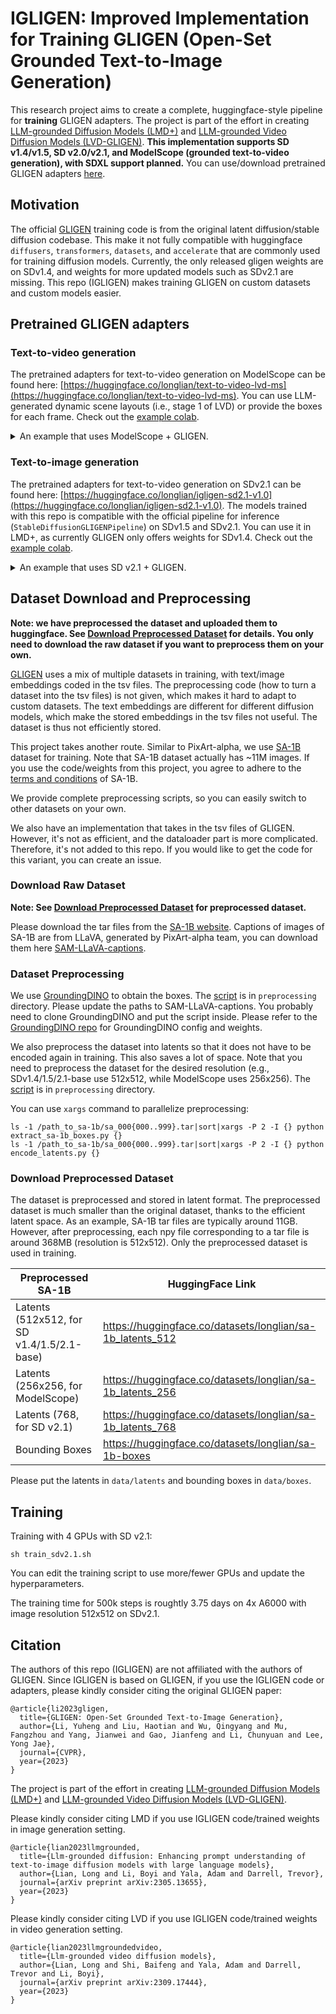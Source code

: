 # IGLIGEN: Improved Implementation for Training GLIGEN (Open-Set Grounded Text-to-Image Generation)
This research project aims to create a complete, huggingface-style pipeline for **training** GLIGEN adapters. The project is part of the effort in creating [LLM-grounded Diffusion Models (LMD+)](https://llm-grounded-diffusion.github.io/) and [LLM-grounded Video Diffusion Models (LVD-GLIGEN)](https://llm-grounded-video-diffusion.github.io/). **This implementation supports SD v1.4/v1.5, SD v2.0/v2.1, and ModelScope (grounded text-to-video generation), with SDXL support planned.** You can use/download pretrained GLIGEN adapters [here](#pretrained-gligen-adapters).

## Motivation
The official [GLIGEN](https://github.com/gligen/GLIGEN) training code is from the original latent diffusion/stable diffusion codebase. This make  it not fully compatible with huggingface `diffusers`, `transformers`, `datasets`, and `accelerate` that are commonly used for training diffusion models. Currently, the only released gligen weights are on SDv1.4, and weights for more updated models such as SDv2.1 are missing. This repo (IGLIGEN) makes training GLIGEN on custom datasets and custom models easier.

## Pretrained GLIGEN adapters
### Text-to-video generation
The pretrained adapters for text-to-video generation on ModelScope can be found here: [https://huggingface.co/longlian/text-to-video-lvd-ms](https://huggingface.co/longlian/text-to-video-lvd-ms). You can use LLM-generated dynamic scene layouts (i.e., stage 1 of LVD) or provide the boxes for each frame. Check out the [example colab](https://colab.research.google.com/drive/17He4bFAF8lXmT9Nfv-Sg29iKtPelDUNZ).

<details>
  <summary>An example that uses ModelScope + GLIGEN.</summary>

Tested with `diffusers==0.27.2`.

```python
import torch
from diffusers import DiffusionPipeline, DPMSolverMultistepScheduler
import imageio
from IPython.display import Image as IPyImage
import numpy as np

pipe = DiffusionPipeline.from_pretrained("longlian/text-to-video-lvd-ms", trust_remote_code=True, torch_dtype=torch.float16)
pipe = pipe.to("cuda")

pipe.scheduler = DPMSolverMultistepScheduler.from_config(pipe.scheduler.config)

prompt = "An image of grassland with a dog walking from the left to the right."
fps = 4
num_frames = 16
lvd_gligen_boxes = [
  [[0.15, 0.6, 0.5, 0.8]],
  [[0.19, 0.6, 0.54, 0.8]],
  [[0.22999999999999998, 0.6, 0.58, 0.8]],
  [[0.27, 0.6, 0.62, 0.8]],
  [[0.31, 0.6, 0.6599999999999999, 0.8]],
  [[0.35, 0.6, 0.7, 0.8]],
  [[0.39, 0.6, 0.74, 0.8]],
  [[0.43000000000000005, 0.6, 0.78, 0.8]],
  [[0.47, 0.6, 0.82, 0.8]],
  [[0.51, 0.6, 0.86, 0.8]],
  [[0.55, 0.6, 0.9, 0.8]],
  [[0.59, 0.6, 0.94, 0.8]],
  [[0.63, 0.6, 0.98, 0.8]],
  [[0.67, 0.6, 1.02, 0.8]],
  [[0.7100000000000001, 0.6, 1.06, 0.8]],
  [[0.75, 0.6, 1.1, 0.8]]
]
lvd_gligen_phrases = [["a dog"] for _ in range(num_frames)]

generator = torch.manual_seed(1)
video_frames = pipe(prompt, num_inference_steps=25, height=256, width=256, num_frames=16, lvd_gligen_scheduled_sampling_beta=1.0, lvd_gligen_boxes=lvd_gligen_boxes, lvd_gligen_phrases=lvd_gligen_phrases, generator=generator).frames
video = imageio.mimsave(imageio.RETURN_BYTES, video_frames, format='gif', loop=0, duration=1000 * 1/fps)
display(IPyImage(data=video, format='gif'))
```
</details>

### Text-to-image generation
The pretrained adapters for text-to-video generation on SDv2.1 can be found here: [https://huggingface.co/longlian/igligen-sd2.1-v1.0](https://huggingface.co/longlian/igligen-sd2.1-v1.0). The models trained with this repo is compatible with the official pipeline for inference (`StableDiffusionGLIGENPipeline`) on SDv1.5 and SDv2.1. You can use it in LMD+, as currently GLIGEN only offers weights for SDv1.4. Check out the [example colab](https://colab.research.google.com/drive/1vl3Y2gZcjmXBh7fdDUMF9v-rrQZBXUD7).

<details>
  <summary>An example that uses SD v2.1 + GLIGEN.</summary>

Tested with `diffusers==0.27.2`.

```python
import torch
from diffusers import StableDiffusionGLIGENPipeline, DPMSolverMultistepScheduler

pipe = StableDiffusionGLIGENPipeline.from_pretrained("longlian/igligen-sd2.1-v1.0", torch_dtype=torch.float16).to("cuda")
pipe = pipe.to("cuda")

pipe.scheduler = DPMSolverMultistepScheduler.from_config(pipe.scheduler.config)

prompt = "An image of grassland with a dog."

images = pipe(prompt, num_inference_steps=25, height=512, width=512, gligen_scheduled_sampling_beta=0.4, gligen_boxes=[[0.1, 0.6, 0.3, 0.8]], gligen_phrases=["a dog"], num_images_per_prompt=1).images

for image in images:
    display(image)
```
</details>

## Dataset Download and Preprocessing
**Note: we have preprocessed the dataset and uploaded them to huggingface. See [Download Preprocessed Dataset](#download-preprocessed-dataset) for details. You only need to download the raw dataset if you want to preprocess them on your own.**

[GLIGEN](https://github.com/gligen/GLIGEN) uses a mix of multiple datasets in training, with text/image embeddings coded in the tsv files. The preprocessing code (how to turn a dataset into the tsv files) is not given, which makes it hard to adapt to custom datasets. The text embeddings are different for different diffusion models, which make the stored embeddings in the tsv files not useful. The dataset is thus not efficiently stored.

This project takes another route. Similar to PixArt-alpha, we use [SA-1B](https://ai.meta.com/datasets/segment-anything/) dataset for training. Note that SA-1B dataset actually has ~11M images. If you use the code/weights from this project, you agree to adhere to the [terms and conditions](https://ai.meta.com/datasets/segment-anything-downloads/) of SA-1B.

We provide complete preprocessing scripts, so you can easily switch to other datasets on your own.

We also have an implementation that takes in the tsv files of GLIGEN. However, it's not as efficient, and the dataloader part is more complicated. Therefore, it's not added to this repo. If you would like to get the code for this variant, you can create an issue.

### Download Raw Dataset
**Note: See [Download Preprocessed Dataset](#download-preprocessed-dataset) for preprocessed dataset.**

Please download the tar files from the [SA-1B website](https://ai.meta.com/datasets/segment-anything-downloads/). Captions of images of SA-1B are from LLaVA, generated by PixArt-alpha team, you can download them here [SAM-LLaVA-captions](https://huggingface.co/datasets/PixArt-alpha/SAM-LLaVA-Captions10M).

### Dataset Preprocessing
We use [GroundingDINO](https://github.com/IDEA-Research/GroundingDINO) to obtain the boxes. The [script](preprocess/extract_sa-1b_boxes.py) is in `preprocessing` directory. Please update the paths to SAM-LLaVA-captions. You probably need to clone GroundingDINO and put the script inside. Please refer to the [GroundingDINO repo](https://github.com/IDEA-Research/GroundingDINO) for GroundingDINO config and weights.

We also preprocess the dataset into latents so that it does not have to be encoded again in training. This also saves a lot of space. Note that you need to preprocess the dataset for the desired resolution (e.g., SDv1.4/1.5/2.1-base use 512x512, while ModelScope uses 256x256). The [script](preprocess/encode_latents.py) is in `preprocessing` directory.

You can use `xargs` command to parallelize preprocessing:
```shell
ls -1 /path_to_sa-1b/sa_000{000..999}.tar|sort|xargs -P 2 -I {} python extract_sa-1b_boxes.py {}
ls -1 /path_to_sa-1b/sa_000{000..999}.tar|sort|xargs -P 2 -I {} python encode_latents.py {}
```

### Download Preprocessed Dataset
The dataset is preprocessed and stored in latent format. The preprocessed dataset is much smaller than the original dataset, thanks to the efficient latent space. As an example, SA-1B tar files are typically around 11GB. However, after preprocessing, each npy file corresponding to a tar file is around 368MB (resolution is 512x512). Only the preprocessed dataset is used in training.

| Preprocessed SA-1B | HuggingFace Link |
| -------- | ------- |
| Latents (512x512, for SD v1.4/1.5/2.1-base)  | https://huggingface.co/datasets/longlian/sa-1b_latents_512 |
| Latents (256x256, for ModelScope) | https://huggingface.co/datasets/longlian/sa-1b_latents_256 |
| Latents (768, for SD v2.1)  | https://huggingface.co/datasets/longlian/sa-1b_latents_768 |
| Bounding Boxes    | https://huggingface.co/datasets/longlian/sa-1b-boxes |

Please put the latents in `data/latents` and bounding boxes in `data/boxes`.

## Training
Training with 4 GPUs with SD v2.1:

```shell
sh train_sdv2.1.sh
```

You can edit the training script to use more/fewer GPUs and update the hyperparameters.

The training time for 500k steps is roughtly 3.75 days on 4x A6000 with image resolution 512x512 on SDv2.1.

## Citation
The authors of this repo (IGLIGEN) are not affiliated with the authors of GLIGEN. Since IGLIGEN is based on GLIGEN, if you use the IGLIGEN code or adapters, please kindly consider citing the original GLIGEN paper:
```
@article{li2023gligen,
  title={GLIGEN: Open-Set Grounded Text-to-Image Generation},
  author={Li, Yuheng and Liu, Haotian and Wu, Qingyang and Mu, Fangzhou and Yang, Jianwei and Gao, Jianfeng and Li, Chunyuan and Lee, Yong Jae},
  journal={CVPR},
  year={2023}
}
```

The project is part of the effort in creating [LLM-grounded Diffusion Models (LMD+)](https://llm-grounded-diffusion.github.io/) and [LLM-grounded Video Diffusion Models (LVD-GLIGEN)](https://llm-grounded-video-diffusion.github.io/). 

Please kindly consider citing LMD if you use IGLIGEN code/trained weights in image generation setting.
```
@article{lian2023llmgrounded,
  title={Llm-grounded diffusion: Enhancing prompt understanding of text-to-image diffusion models with large language models},
  author={Lian, Long and Li, Boyi and Yala, Adam and Darrell, Trevor},
  journal={arXiv preprint arXiv:2305.13655},
  year={2023}
}
```

Please kindly consider citing LVD if you use IGLIGEN code/trained weights in video generation setting.
```
@article{lian2023llmgroundedvideo,
  title={Llm-grounded video diffusion models},
  author={Lian, Long and Shi, Baifeng and Yala, Adam and Darrell, Trevor and Li, Boyi},
  journal={arXiv preprint arXiv:2309.17444},
  year={2023}
}
```
